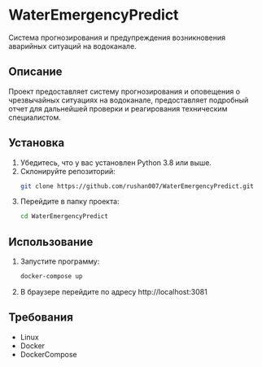 # WaterEmergencyPredict

Система прогнозирования и предупреждения возникновения аварийных ситуаций на водоканале.

## Описание

Проект предоставляет систему прогнозирования и оповещения о чрезвычайных ситуациях на водоканале, предоставляет подробный отчет для дальнейшей проверки и реагирования техническим специалистом.


## Установка
1. Убедитесь, что у вас установлен Python 3.8 или выше.
2. Склонируйте репозиторий:
   ```bash
   git clone https://github.com/rushan007/WaterEmergencyPredict.git
   ```
3. Перейдите в папку проекта:
   ```bash
   cd WaterEmergencyPredict
   ```

## Использование   
1. Запустите программу:
   ```bash
   docker-compose up
   ```   
2. В браузере перейдите по адресу http://localhost:3081

## Требования   
- Linux
- Docker
- DockerCompose



